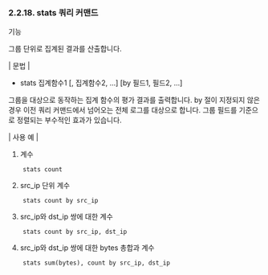 ### 2.2.18. stats 쿼리 커맨드


기능

그룹 단위로 집계된 결과를 산출합니다.

\| 문법 \|

* stats 집계함수1 [, 집계함수2, ...] [by 필드1, 필드2, ...]

그룹을 대상으로 동작하는 집계 함수의 평가 결과를 출력합니다. by 절이 지정되지 않은 경우 이전 쿼리 커맨드에서 넘어오는 전체 로그를 대상으로 합니다. 그룹 필드를 기준으로 정렬되는 부수적인 효과가 있습니다.

\| 사용 예 \|

1) 계수

~~~
	stats count
~~~

2) src_ip 단위 계수

~~~
	stats count by src_ip
~~~

3) src_ip와 dst_ip 쌍에 대한 계수

~~~
	stats count by src_ip, dst_ip
~~~

4) src_ip와 dst_ip 쌍에 대한 bytes 총합과 계수

~~~
	stats sum(bytes), count by src_ip, dst_ip
~~~

